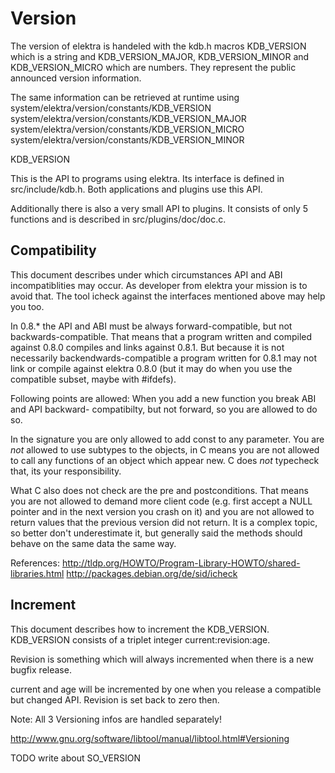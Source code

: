 # Version #

The version of elektra is handeled with the kdb.h macros
KDB_VERSION which is a string and KDB_VERSION_MAJOR,
KDB_VERSION_MINOR and KDB_VERSION_MICRO which are
numbers. They represent the public announced version
information.

The same information can be retrieved at runtime using
system/elektra/version/constants/KDB_VERSION
system/elektra/version/constants/KDB_VERSION_MAJOR
system/elektra/version/constants/KDB_VERSION_MICRO
system/elektra/version/constants/KDB_VERSION_MINOR


KDB_VERSION

This is the API to programs using elektra. Its interface
is defined in src/include/kdb.h.
Both applications and plugins use this API.

Additionally there is also a very small API
to plugins. It consists of only 5 functions
and is described in src/plugins/doc/doc.c.


## Compatibility ##

This document describes under which circumstances API
and ABI incompatiblities may occur. As developer from
elektra your mission is to avoid that.
The tool icheck against the interfaces mentioned
above may help you too.

In 0.8.* the API and ABI must be always forward-compatible,
but not backwards-compatible.
That means that a program written and compiled against 0.8.0
compiles and links against 0.8.1. But because it is
not necessarily backendwards-compatible a program written
for 0.8.1 may not link or compile against elektra 0.8.0
(but it may do when you use the compatible subset, maybe
with #ifdefs).

Following points are allowed:
When you add a new function you break ABI and API backward-
compatibilty, but not forward, so you are allowed to do so.

In the signature you are only allowed to add const to
any parameter. You are *not* allowed to use subtypes to
the objects, in C means you are not allowed to call any
functions of an object which appear new. C does *not*
typecheck that, its your responsibility.

What C also does not check are the pre and postconditions.
That means you are not allowed to demand more client code
(e.g. first accept a NULL pointer and in the next version
 you crash on it) and you are not allowed to return
values that the previous version did not return. It is
a complex topic, so better don't underestimate it, but
generally said the methods should behave on the same data
the same way.

References:
http://tldp.org/HOWTO/Program-Library-HOWTO/shared-libraries.html
http://packages.debian.org/de/sid/icheck


## Increment ##

This document describes how to increment the KDB_VERSION.
KDB_VERSION consists of a triplet integer current:revision:age.

Revision is something which will always incremented when there
is a new bugfix release.

current and age will be incremented by one when you release
a compatible but changed API. Revision is set back to zero then.

Note: All 3 Versioning infos are handled separately!

http://www.gnu.org/software/libtool/manual/libtool.html#Versioning


TODO write about SO_VERSION

